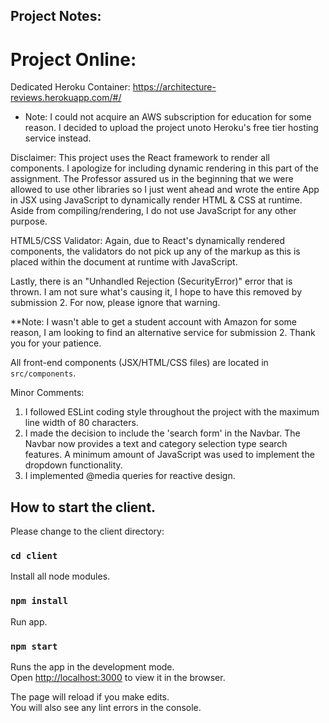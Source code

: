 ## Project Notes:

# Project Online:

Dedicated Heroku Container: https://architecture-reviews.herokuapp.com/#/

- Note: I could not acquire an AWS subscription for education for some reason. I decided to upload the project unoto Heroku's free tier hosting service instead.

Disclaimer: This project uses the React framework to render all components. I apologize for including dynamic rendering in this part of the assignment. The Professor assured us in the beginning that we were allowed to use other libraries so I just went ahead and wrote the entire App in JSX using JavaScript to dynamically render HTML & CSS at runtime. Aside from compiling/rendering, I do not use JavaScript for any other purpose.

HTML5/CSS Validator: Again, due to React's dynamically rendered components, the validators do not pick up any of the markup as this is placed within the document at runtime with JavaScript.

Lastly, there is an "Unhandled Rejection (SecurityError)" error that is thrown. I am not sure what's causing it, I hope to have this removed by submission 2. For now, please ignore that warning.

\*\*Note: I wasn't able to get a student account with Amazon for some reason, I am looking to find an alternative service for submission 2. Thank you for your patience.

All front-end components (JSX/HTML/CSS files) are located in `src/components`.

Minor Comments:

1. I followed ESLint coding style throughout the project with the maximum line width of 80 characters.
2. I made the decision to include the 'search form' in the Navbar. The Navbar now provides a text and category selection type search features. A minimum amount of JavaScript was used to implement the dropdown functionality.
3. I implemented @media queries for reactive design.

## How to start the client.

Please change to the client directory:

### `cd client`

Install all node modules.

### `npm install`

Run app.

### `npm start`

Runs the app in the development mode.<br>
Open [http://localhost:3000](http://localhost:3000) to view it in the browser.

The page will reload if you make edits.<br>
You will also see any lint errors in the console.
